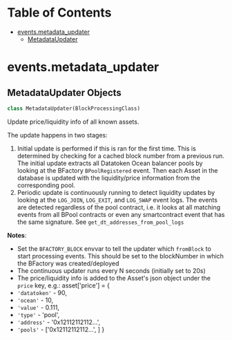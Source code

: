 # Table of Contents

* [events.metadata\_updater](#events.metadata_updater)
  * [MetadataUpdater](#events.metadata_updater.MetadataUpdater)

<a name="events.metadata_updater"></a>
# events.metadata\_updater

<a name="events.metadata_updater.MetadataUpdater"></a>
## MetadataUpdater Objects

```python
class MetadataUpdater(BlockProcessingClass)
```

Update price/liquidity info of all known assets.

The update happens in two stages:
1. Initial update is performed if this is ran for the first time. This is determined by
checking for a cached block number from a previous run. The initial update extracts all
Datatoken Ocean balancer pools by looking at the BFactory `BPoolRegistered` event. Then
each Asset in the database is updated with the liquidity/price information from the
corresponding pool.
2. Periodic update is continuously running to detect liquidity updates by looking at the
`LOG_JOIN`, `LOG_EXIT`, and `LOG_SWAP` event logs. The events are detected regardless of
the pool contract, i.e. it looks at all matching events from all BPool contracts or
even any smartcontract event that has the same signature.
See `get_dt_addresses_from_pool_logs`

**Notes**:

  - Set the `BFACTORY_BLOCK` envvar to tell the updater which `fromBlock` to start processing
  events. This should be set to the blockNumber in which the BFactory was created/deployed
  - The continuous updater runs every N seconds (initially set to 20s)
  - The price/liquidity info is added to the Asset's json object under the `price` key, e.g.:
  asset['price'] = {
- `'datatoken'` - 90,
- `'ocean'` - 10,
- `'value'` - 0.111,
- `'type'` - 'pool',
- `'address'` - '0x12112112112...',
- `'pools'` - ['0x12112112112...', ]
  }

